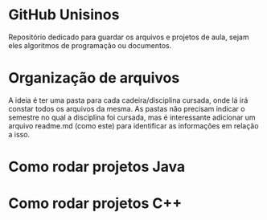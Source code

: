 # GitHub Unisinos

Repositório dedicado para guardar os arquivos e projetos de aula, sejam eles algoritmos de programação ou documentos.

# Organização de arquivos

A ideia é ter uma pasta para cada cadeira/disciplina cursada, onde lá irá constar todos os arquivos da mesma. As pastas não precisam indicar o semestre no qual a disciplina foi cursada, mas é interessante adicionar um arquivo readme.md (como este) para identificar as informações em relação a isso.

# Como rodar projetos Java

# Como rodar projetos C++